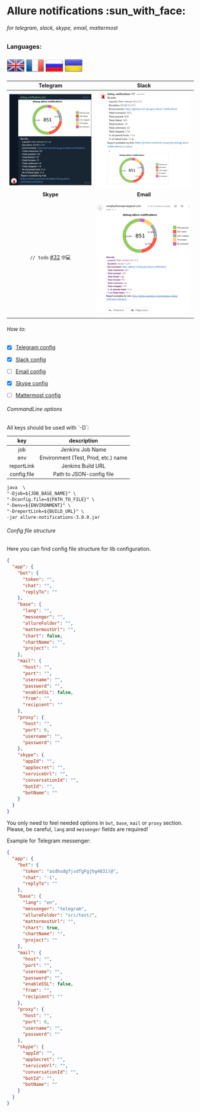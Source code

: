 <h1>Allure notifications :sun_with_face:</h1>
<h6>for telegram, slack, skype, email, mattermost</h6>

<h3>Languages:</h3>

![](readme_images/languages/United-Kingdom.png) ![](readme_images/languages/France.png) ![](readme_images/languages/Russia.png) ![](readme_images/languages/Ukraine.png)</h5>

| Telegram | Slack |
:-------------------------:|:-------------------------:
![shakal_screenshot](readme_images/telegram-en.png) | ![shakal_screenshot](readme_images/slack-en.png)
| **Skype** | **Email** |
`// todo` [#32](https://github.com/qa-guru/allure-notifications/issues/32) :nerd_face::computer: | ![shakal_screenshot](readme_images/email_en.png) 

<h6>How to:</h6>

- [x] [Telegram config](https://github.com/qa-guru/allure-notifications/wiki/Telegram-configuration)
- [x] [Slack config](https://github.com/qa-guru/allure-notifications/wiki/Slack-configuration)
- [ ] [Email config](https://github.com/qa-guru/allure-notifications/wiki/Email-configuration)
- [x] [Skype config](https://github.com/qa-guru/allure-notifications/wiki/Skype-Bot-Configuration)
- [ ] [Mattermost config](https://github.com/qa-guru/allure-notifications/wiki/Skype-configuration)


<h6>CommandLine options</h6>
All keys should be used with `-D`: <br/> 

| key | description | 
|:---:| :---------: |
| job | Jenkins Job Name |
| env | Environment (Test, Prod, etc.) name |
| reportLink | Jenkins Build URL |
| config.file | Path to JSON-config file |

```
java  \
"-Djob=${JOB_BASE_NAME}" \
"-Dconfig.file=${PATH_TO_FILE}" \
"-Denv=${ENVIRONMENT}" \
"-DreportLink=${BUILD_URL}" \
-jar allure-notifications-3.0.0.jar
```

<h6>Config file structure</h6>
Here you can find config file structure for lib configuration.

```json
{
  "app": {
    "bot": {
      "token": "",
      "chat": "",
      "replyTo": ""
    },
    "base": {
      "lang": "",
      "messenger": "",
      "allureFolder": "",
      "mattermostUrl": "",
      "chart": false,
      "chartName": "",
      "project": ""
    },
    "mail": {
      "host": "",
      "port": "",
      "username": "",
      "password": "",
      "enableSSL": false,
      "from": "",
      "recipient": ""
    },
    "proxy": {
      "host": "",
      "port": 0,
      "username": "",
      "password": ""
    },
    "skype": {
      "appId": "",
      "appSecret": "",
      "serviceUrl": "",
      "conversationId": "",
      "botId": "",
      "botName": ""
    }
  }
}
```
You only need to feel needed options in `bot`, `base`, `mail` or `proxy` section. Please, be careful, `lang` and `messenger` fields are required!

Example for Telegram messenger:
```json
{
  "app": {
    "bot": {
      "token": "asdhsdgfjsdfgFgjhg4831)@",
      "chat": "-1",
      "replyTo": ""
    },
    "base": {
      "lang": "en",
      "messenger": "telegram",
      "allureFolder": "src/test/",
      "mattermostUrl": "",
      "chart": true,
      "chartName": "",
      "project": ""
    },
    "mail": {
      "host": "",
      "port": "",
      "username": "",
      "password": "",
      "enableSSL": false,
      "from": "",
      "recipient": ""
    },
    "proxy": {
      "host": "",
      "port": 0,
      "username": "",
      "password": ""
    },
    "skype": {
      "appId": "",
      "appSecret": "",
      "serviceUrl": "",
      "conversationId": "",
      "botId": "",
      "botName": ""
    }
  }
}
```